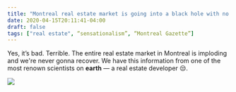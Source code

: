 ```yaml
---
title: "Montreal real estate market is going into a black hole with no hope of recovery"
date: 2020-04-15T20:11:41-04:00
draft: false
tags: ["real estate", “sensationalism”, “Montreal Gazette”]
---
```


Yes, it’s bad. Terrible. The entire real estate market in Montreal is imploding and we're never gonna recover. We have this information from one of the most renown scientists on **earth** — a real estate developer 😒.

![](/images/2020-04-15-gazette.jpg)

